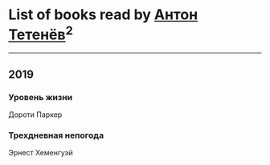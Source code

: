 # List of books read by [Антон Тетенёв](https://my.mail.ru/inbox/jellyman/)<sup>2</sup>
---

## 2019

### Уровень жизни
Дороти Паркер


### Трехдневная непогода
Эрнест Хеменгуэй



